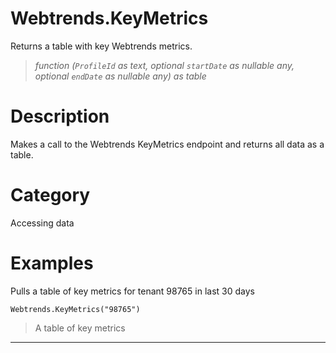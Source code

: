 # Webtrends.KeyMetrics
Returns a table with key Webtrends metrics.
> _function (<code>ProfileId</code> as text, optional <code>startDate</code> as nullable any, optional <code>endDate</code> as nullable any) as table_

# Description 
Makes a call to the Webtrends KeyMetrics endpoint and returns all data as a table.
# Category 
Accessing data
# Examples 
Pulls a table of key metrics for tenant 98765 in last 30 days
```
Webtrends.KeyMetrics("98765")
```
> A table of key metrics
***
